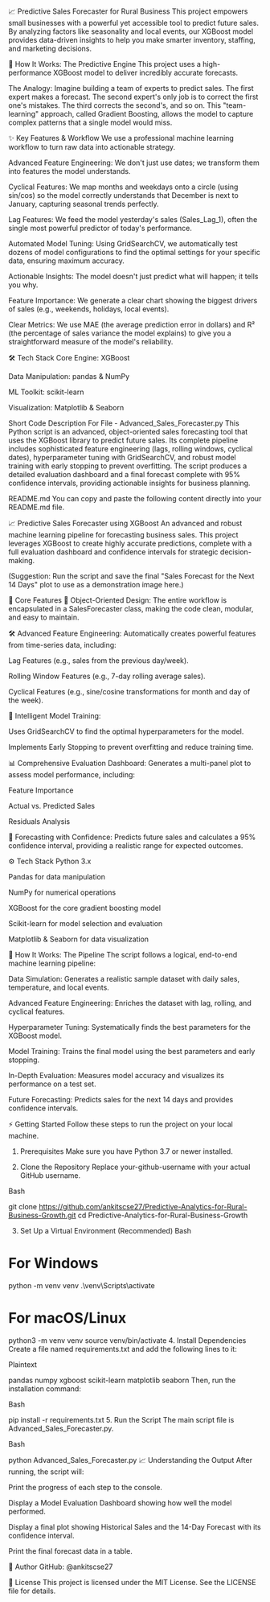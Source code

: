 📈 Predictive Sales Forecaster for Rural Business
This project empowers small businesses with a powerful yet accessible tool to predict future sales. By analyzing factors like seasonality and local events, our XGBoost model provides data-driven insights to help you make smarter inventory, staffing, and marketing decisions.

🧠 How It Works: The Predictive Engine
This project uses a high-performance XGBoost model to deliver incredibly accurate forecasts.

The Analogy: Imagine building a team of experts to predict sales. The first expert makes a forecast. The second expert's only job is to correct the first one's mistakes. The third corrects the second's, and so on. This "team-learning" approach, called Gradient Boosting, allows the model to capture complex patterns that a single model would miss.

✨ Key Features & Workflow
We use a professional machine learning workflow to turn raw data into actionable strategy.

Advanced Feature Engineering: We don't just use dates; we transform them into features the model understands.

Cyclical Features: We map months and weekdays onto a circle (using sin/cos) so the model correctly understands that December is next to January, capturing seasonal trends perfectly.

Lag Features: We feed the model yesterday's sales (Sales_Lag_1), often the single most powerful predictor of today's performance.

Automated Model Tuning: Using GridSearchCV, we automatically test dozens of model configurations to find the optimal settings for your specific data, ensuring maximum accuracy.

Actionable Insights: The model doesn't just predict what will happen; it tells you why.

Feature Importance: We generate a clear chart showing the biggest drivers of sales (e.g., weekends, holidays, local events).

Clear Metrics: We use MAE (the average prediction error in dollars) and R² (the percentage of sales variance the model explains) to give you a straightforward measure of the model's reliability.

🛠️ Tech Stack
Core Engine: XGBoost

Data Manipulation: pandas & NumPy

ML Toolkit: scikit-learn

Visualization: Matplotlib & Seaborn


Short Code Description For File - Advanced_Sales_Forecaster.py
This Python script is an advanced, object-oriented sales forecasting tool that uses the XGBoost library to predict future sales. Its complete pipeline includes sophisticated feature engineering (lags, rolling windows, cyclical dates), hyperparameter tuning with GridSearchCV, and robust model training with early stopping to prevent overfitting. The script produces a detailed evaluation dashboard and a final forecast complete with 95% confidence intervals, providing actionable insights for business planning.

README.md
You can copy and paste the following content directly into your README.md file.

📈 Predictive Sales Forecaster using XGBoost
An advanced and robust machine learning pipeline for forecasting business sales. This project leverages XGBoost to create highly accurate predictions, complete with a full evaluation dashboard and confidence intervals for strategic decision-making.

(Suggestion: Run the script and save the final "Sales Forecast for the Next 14 Days" plot to use as a demonstration image here.)

🎯 Core Features
🤖 Object-Oriented Design: The entire workflow is encapsulated in a SalesForecaster class, making the code clean, modular, and easy to maintain.

🛠️ Advanced Feature Engineering: Automatically creates powerful features from time-series data, including:

Lag Features (e.g., sales from the previous day/week).

Rolling Window Features (e.g., 7-day rolling average sales).

Cyclical Features (e.g., sine/cosine transformations for month and day of the week).

🧠 Intelligent Model Training:

Uses GridSearchCV to find the optimal hyperparameters for the model.

Implements Early Stopping to prevent overfitting and reduce training time.

📊 Comprehensive Evaluation Dashboard: Generates a multi-panel plot to assess model performance, including:

Feature Importance

Actual vs. Predicted Sales

Residuals Analysis

🔮 Forecasting with Confidence: Predicts future sales and calculates a 95% confidence interval, providing a realistic range for expected outcomes.

⚙️ Tech Stack
Python 3.x

Pandas for data manipulation

NumPy for numerical operations

XGBoost for the core gradient boosting model

Scikit-learn for model selection and evaluation

Matplotlib & Seaborn for data visualization

🚀 How It Works: The Pipeline
The script follows a logical, end-to-end machine learning pipeline:

Data Simulation: Generates a realistic sample dataset with daily sales, temperature, and local events.

Advanced Feature Engineering: Enriches the dataset with lag, rolling, and cyclical features.

Hyperparameter Tuning: Systematically finds the best parameters for the XGBoost model.

Model Training: Trains the final model using the best parameters and early stopping.

In-Depth Evaluation: Measures model accuracy and visualizes its performance on a test set.

Future Forecasting: Predicts sales for the next 14 days and provides confidence intervals.

⚡ Getting Started
Follow these steps to run the project on your local machine.

1. Prerequisites
Make sure you have Python 3.7 or newer installed.

2. Clone the Repository
Replace your-github-username with your actual GitHub username.

Bash

git clone https://github.com/ankitscse27/Predictive-Analytics-for-Rural-Business-Growth.git
cd Predictive-Analytics-for-Rural-Business-Growth

3. Set Up a Virtual Environment (Recommended)
Bash

# For Windows
python -m venv venv
.\venv\Scripts\activate

# For macOS/Linux
python3 -m venv venv
source venv/bin/activate
4. Install Dependencies
Create a file named requirements.txt and add the following lines to it:

Plaintext

pandas
numpy
xgboost
scikit-learn
matplotlib
seaborn
Then, run the installation command:

Bash

pip install -r requirements.txt
5. Run the Script
The main script file is Advanced_Sales_Forecaster.py.

Bash

python Advanced_Sales_Forecaster.py
📈 Understanding the Output
After running, the script will:

Print the progress of each step to the console.

Display a Model Evaluation Dashboard showing how well the model performed.

Display a final plot showing Historical Sales and the 14-Day Forecast with its confidence interval.

Print the final forecast data in a table.

👤 Author
GitHub: @ankitscse27

📜 License
This project is licensed under the MIT License. See the LICENSE file for details.

